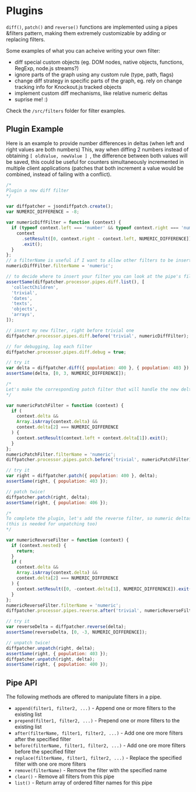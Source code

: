 # Plugins

`diff()`, `patch()` and `reverse()` functions are implemented using a pipes &filters pattern, making them extremely customizable by adding or replacing filters.

Some examples of what you can acheive writing your own filter:

- diff special custom objects (eg. DOM nodes, native objects, functions, RegExp, node.js streams?)
- ignore parts of the graph using any custom rule (type, path, flags)
- change diff strategy in specific parts of the graph, eg. rely on change tracking info for Knockout.js tracked objects
- implement custom diff mechanisms, like relative numeric deltas
- suprise me! :)

Check the `/src/filters` folder for filter examples.

## Plugin Example

Here is an example to provide number differences in deltas (when left and right values are both numbers)
This, way when diffing 2 numbers instead of obtaining `[ oldValue, newValue ] `, the difference between both values will be saved, this could be useful for counters simultaneously incremented in multiple client applications (patches that both increment a value would be combined, instead of failing with a conflict).

```javascript
/*
Plugin a new diff filter
*/

var diffpatcher = jsondiffpatch.create();
var NUMERIC_DIFFERENCE = -8;

var numericDiffFilter = function (context) {
  if (typeof context.left === 'number' && typeof context.right === 'number') {
    context
      .setResult([0, context.right - context.left, NUMERIC_DIFFERENCE])
      .exit();
  }
};
// a filterName is useful if I want to allow other filters to be inserted before/after this one
numericDiffFilter.filterName = 'numeric';

// to decide where to insert your filter you can look at the pipe's filter list
assertSame(diffpatcher.processor.pipes.diff.list(), [
  'collectChildren',
  'trivial',
  'dates',
  'texts',
  'objects',
  'arrays',
]);

// insert my new filter, right before trivial one
diffpatcher.processor.pipes.diff.before('trivial', numericDiffFilter);

// for debugging, log each filter
diffpatcher.processor.pipes.diff.debug = true;

// try it
var delta = diffpatcher.diff({ population: 400 }, { population: 403 });
assertSame(delta, [0, 3, NUMERIC_DIFFERENCE]);

/*
Let's make the corresponding patch filter that will handle the new delta type
*/

var numericPatchFilter = function (context) {
  if (
    context.delta &&
    Array.isArray(context.delta) &&
    context.delta[2] === NUMERIC_DIFFERENCE
  ) {
    context.setResult(context.left + context.delta[1]).exit();
  }
};
numericPatchFilter.filterName = 'numeric';
diffpatcher.processor.pipes.patch.before('trivial', numericPatchFilter);

// try it
var right = diffpatcher.patch({ population: 400 }, delta);
assertSame(right, { population: 403 });

// patch twice!
diffpatcher.patch(right, delta);
assertSame(right, { population: 406 });

/*
To complete the plugin, let's add the reverse filter, so numeric deltas can be reversed
(this is needed for unpatching too)
*/

var numericReverseFilter = function (context) {
  if (context.nested) {
    return;
  }
  if (
    context.delta &&
    Array.isArray(context.delta) &&
    context.delta[2] === NUMERIC_DIFFERENCE
  ) {
    context.setResult([0, -context.delta[1], NUMERIC_DIFFERENCE]).exit();
  }
};
numericReverseFilter.filterName = 'numeric';
diffpatcher.processor.pipes.reverse.after('trivial', numericReverseFilter);

// try it
var reverseDelta = diffpatcher.reverse(delta);
assertSame(reverseDelta, [0, -3, NUMERIC_DIFFERENCE]);

// unpatch twice!
diffpatcher.unpatch(right, delta);
assertSame(right, { population: 403 });
diffpatcher.unpatch(right, delta);
assertSame(right, { population: 400 });
```

## Pipe API

The following methods are offered to manipulate filters in a pipe.

- `append(filter1, filter2, ...)` - Append one or more filters to the existing list
- `prepend(filter1, filter2, ...)` - Prepend one or more filters to the existing list
- `after(filterName, filter1, filter2, ...)` - Add one ore more filters after the specified filter
- `before(filterName, filter1, filter2, ...)` - Add one ore more filters before the specified filter
- `replace(filterName, filter1, filter2, ...)` - Replace the specified filter with one ore more filters
- `remove(filterName)` - Remove the filter with the specified name
- `clear()` - Remove all filters from this pipe
- `list()` - Return array of ordered filter names for this pipe
